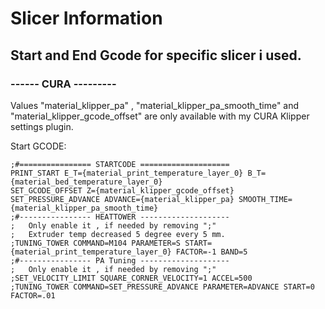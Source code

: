 # Slicer Information

## Start and End Gcode for specific slicer i used.

### ------ CURA ---------
Values "material_klipper_pa" , "material_klipper_pa_smooth_time"  and "material_klipper_gcode_offset" 
are only available with my CURA Klipper settings plugin.

Start GCODE:
```
;#================ STARTCODE ====================
PRINT_START E_T={material_print_temperature_layer_0} B_T={material_bed_temperature_layer_0}
SET_GCODE_OFFSET Z={material_klipper_gcode_offset}
SET_PRESSURE_ADVANCE ADVANCE={material_klipper_pa} SMOOTH_TIME={material_klipper_pa_smooth_time}
;#---------------- HEATTOWER --------------------
;   Only enable it , if needed by removing ";"
;   Extruder temp decreased 5 degree every 5 mm.
;TUNING_TOWER COMMAND=M104 PARAMETER=S START={material_print_temperature_layer_0} FACTOR=-1 BAND=5
;#---------------- PA Tuning --------------------
;   Only enable it , if needed by removing ";"
;SET_VELOCITY_LIMIT SQUARE_CORNER_VELOCITY=1 ACCEL=500
;TUNING_TOWER COMMAND=SET_PRESSURE_ADVANCE PARAMETER=ADVANCE START=0 FACTOR=.01
```